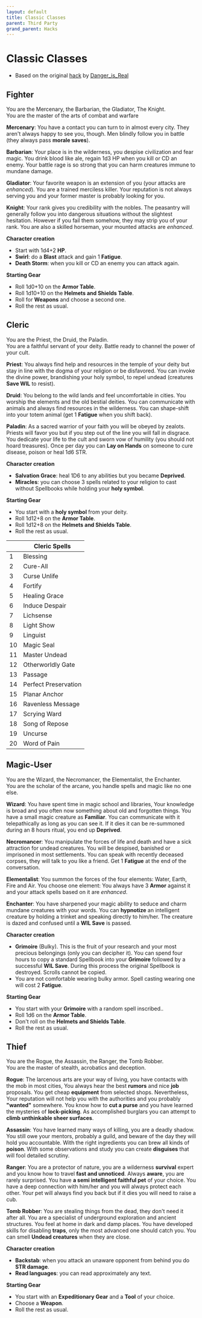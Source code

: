 ```yaml
---
layout: default
title: Classic Classes
parent: Third Party
grand_parent: Hacks
---
```


# Classic Classes

- Based on the original [hack](https://dangerisreal.itch.io/classic-classes-for-cairn) by [Danger_is_Real](https://dangerisreal.blogspot.com/)

## Fighter
You are the Mercenary, the Barbarian, the Gladiator, The Knight.  
You are the master of the arts of combat and warfare

**Mercenary**: You have a contact you can turn to in almost every city. They aren't always happy to see you, though. Men blindly follow you in battle (they always pass **morale saves**).

**Barbarian**: Your place is in the wilderness, you despise civilization and fear magic. You drink blood like ale, regain 1d3 HP when you kill or CD an enemy. Your battle rage is so strong that you can harm creatures immune to mundane damage.

**Gladiator**: Your favorite weapon is an extension of you (your attacks are _enhanced_). You are a trained merciless killer. Your reputation is not always serving you and your former master is probably looking for you.

**Knight**: Your rank gives you credibility with the nobles. The peasantry will generally follow you into dangerous situations without the slightest hesitation. However if you fail them somehow, they may strip you of your rank. You are also a skilled horseman, your mounted attacks are _enhanced_.

**Character creation**

- Start with 1d4+2 **HP**.
- **Swirl**: do a **Blast** attack and gain 1 **Fatigue**.
- **Death Storm**: when you kill or CD an enemy you can attack again.

**Starting Gear**

- Roll 1d0+10 on the **Armor Table**.
- Roll 1d10+10 on the **Helmets and Shields Table**.
- Roll for **Weapons** and choose a second one.
- Roll the rest as usual.

## Cleric
You are the Priest, the Druid, the Paladin.  
You are a faithful servant of your deity. Battle ready to channel the power of your cult.

**Priest**: You always find help and resources in the temple of your deity but stay in line with the dogma of your religion or be disfavored. You can invoke the divine power, brandishing your holy symbol, to repel undead (creatures **Save WIL** to resist).

**Druid**: You belong to the wild lands and feel uncomfortable in cities. You worship the elements and the old bestial deities. You can communicate with animals and always find resources in the wilderness.  You can shape-shift into your totem animal (get 1 **Fatigue**  when you shift back).

**Paladin**: As a sacred warrior of your faith you will be obeyed by zealots. Priests will favor you but if you step out of the line you will fall in disgrace. You dedicate your life to the cult and sworn vow of humility (you should not hoard treasures). Once per day you can **Lay on Hands** on someone to cure disease, poison or heal 1d6 STR.

**Character creation**

- **Salvation Grace**: heal 1D6 to any abilities but you became **Deprived**.
- **Miracles**: you can choose 3 spells related to your religion to cast without Spellbooks while holding your **holy symbol**.

**Starting Gear**

- You start with a **holy symbol** from your deity.
- Roll 1d12+8 on the **Armor Table**.
- Roll 1d12+8 on the **Helmets and Shields Table**.
- Roll the rest as usual.

|     | **Cleric Spells**     |
| --- | -------------------- |
| 1   | Blessing             |
| 2   | Cure-All             |
| 3   | Curse Unlife         |
| 4   | Fortify              |
| 5   | Healing Grace        |
| 6   | Induce Despair       |
| 7   | Lichsense            |
| 8   | Light Show           |
| 9   | Linguist             |
| 10  | Magic Seal           |
| 11  | Master Undead        |
| 12  | Otherworldly Gate    |
| 13  | Passage              |
| 14  | Perfect Preservation |
| 15  | Planar Anchor        |
| 16  | Ravenless Message    |
| 17  | Scrying Ward         |
| 18  | Song of Repose       |
| 19  | Uncurse              |
| 20  | Word of Pain         |

## Magic-User
You are the Wizard, the Necromancer, the Elementalist, the Enchanter.  
You are the scholar of the arcane, you handle spells and magic like no one else.

**Wizard**: You have spent time in magic school and libraries, Your knowledge is broad and you often now something about old and forgotten things. You have a small magic creature as **Familiar**. You can communicate with it telepathically as long as you can see it. If it dies it can be re-summoned during an 8 hours ritual, you end up **Deprived**.

**Necromancer**: You manipulate the forces of life and death and have a sick attraction for undead creatures. You will be despised, banished or imprisoned in most settlements. You can speak with recently deceased corpses, they will talk to you like a friend. Get 1 **Fatigue** at the end of the conversation.

**Elementalist**: You summon the forces of the four elements: Water, Earth, Fire and Air. You choose one element: You always have 3 **Armor** against it and your attack spells based on it are _enhanced_.

**Enchanter**: You have sharpened your magic ability to seduce and charm mundane creatures with your words. You can **hypnotize** an intelligent creature by holding a trinket and speaking directly to him/her. The creature is dazed and confused until a **WIL Save** is passed.

**Character creation**

- **Grimoire** (Bulky). This is the fruit of your research and your most precious belongings (only you can decipher it). You can spend four hours to copy a standard Spellbook into your **Grimoire** followed by a successful **WIL Save**. During this process the original Spellbook is destroyed. Scrolls cannot be copied.
- You are not comfortable wearing bulky armor. Spell casting wearing one will cost 2 **Fatigue**.

**Starting Gear**

- You start with your **Grimoire** with a random spell inscribed..
- Roll 1d6 on the **Armor Table**.
- Don't roll on the **Helmets and Shields Table**.
- Roll the rest as usual.

## Thief
You are the Rogue, the Assassin, the Ranger, the Tomb Robber.  
You are the master of stealth, acrobatics and deception.

**Rogue**: The larcenous arts are your way of living, you have contacts with the mob in most cities, You always hear the best **rumors** and nice **job** proposals. You get cheap **equipment** from selected shops. Nevertheless, Your reputation will not help you with the authorities and you probably **"wanted"** somewhere. You know how to **cut a purse** and you have learned the mysteries of **lock-picking**. As accomplished burglars you can attempt to **climb unthinkable sheer surfaces**.

**Assassin**: You have learned many ways of killing, you are a deadly shadow. You still owe your mentors, probably a guild, and beware of the day they will hold you accountable. With the right ingredients you can brew all kinds of **poison**. With some observations and study you can create **disguises** that will fool detailed scrutiny.

**Ranger**: You are a protector of nature, you are a wilderness **survival** expert and you know how to travel **fast and unnoticed**. Always **aware**, you are rarely surprised. You have **a semi intelligent faithful pet** of your choice. You have a deep connection with him/her and you will always protect each other. Your pet will always find you back but if it dies you will need to raise a cub.

**Tomb Robber**: You are stealing things from the dead, they don't need it after all. You are a specialist of underground exploration and ancient structures. You feel at home in dark and damp places. You have developed skills for disabling **traps**, only the most advanced one should catch you. You can smell **Undead creatures** when they are close.

**Character creation**

- **Backstab**: when you attack an unaware opponent from behind you do **STR damage**.
- **Read languages**: you can read approximately any text.

**Starting Gear**

- You start with an **Expeditionary Gear** and a **Tool** of your choice.
- Choose a **Weapon**.
- Roll the rest as usual.
